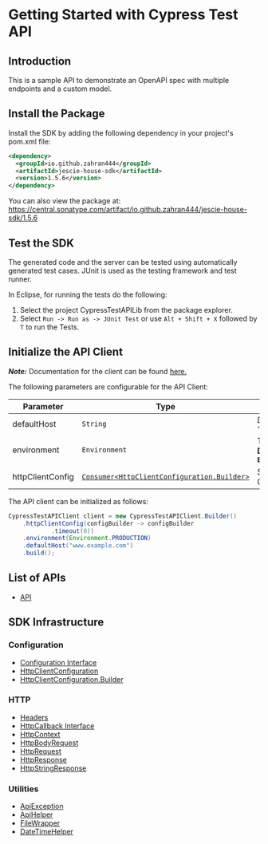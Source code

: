 
# Getting Started with Cypress Test API

## Introduction

This is a sample API to demonstrate an OpenAPI spec with multiple endpoints and a custom model.

## Install the Package

Install the SDK by adding the following dependency in your project's pom.xml file:

```xml
<dependency>
  <groupId>io.github.zahran444</groupId>
  <artifactId>jescie-house-sdk</artifactId>
  <version>1.5.6</version>
</dependency>
```

You can also view the package at:
https://central.sonatype.com/artifact/io.github.zahran444/jescie-house-sdk/1.5.6

## Test the SDK

The generated code and the server can be tested using automatically generated test cases.
JUnit is used as the testing framework and test runner.

In Eclipse, for running the tests do the following:

1. Select the project CypressTestAPILib from the package explorer.
2. Select `Run -> Run as -> JUnit Test` or use `Alt + Shift + X` followed by `T` to run the Tests.

## Initialize the API Client

**_Note:_** Documentation for the client can be found [here.](https://www.github.com/ZahraN444/jescie-house-java-sdk/tree/1.5.6/doc/client.md)

The following parameters are configurable for the API Client:

| Parameter | Type | Description |
|  --- | --- | --- |
| defaultHost | `String` | *Default*: `"www.example.com"` |
| environment | `Environment` | The API environment. <br> **Default: `Environment.PRODUCTION`** |
| httpClientConfig | [`Consumer<HttpClientConfiguration.Builder>`](https://www.github.com/ZahraN444/jescie-house-java-sdk/tree/1.5.6/doc/http-client-configuration-builder.md) | Set up Http Client Configuration instance. |

The API client can be initialized as follows:

```java
CypressTestAPIClient client = new CypressTestAPIClient.Builder()
    .httpClientConfig(configBuilder -> configBuilder
            .timeout(0))
    .environment(Environment.PRODUCTION)
    .defaultHost("www.example.com")
    .build();
```

## List of APIs

* [API](https://www.github.com/ZahraN444/jescie-house-java-sdk/tree/1.5.6/doc/controllers/api.md)

## SDK Infrastructure

### Configuration

* [Configuration Interface](https://www.github.com/ZahraN444/jescie-house-java-sdk/tree/1.5.6/doc/configuration-interface.md)
* [HttpClientConfiguration](https://www.github.com/ZahraN444/jescie-house-java-sdk/tree/1.5.6/doc/http-client-configuration.md)
* [HttpClientConfiguration.Builder](https://www.github.com/ZahraN444/jescie-house-java-sdk/tree/1.5.6/doc/http-client-configuration-builder.md)

### HTTP

* [Headers](https://www.github.com/ZahraN444/jescie-house-java-sdk/tree/1.5.6/doc/headers.md)
* [HttpCallback Interface](https://www.github.com/ZahraN444/jescie-house-java-sdk/tree/1.5.6/doc/http-callback-interface.md)
* [HttpContext](https://www.github.com/ZahraN444/jescie-house-java-sdk/tree/1.5.6/doc/http-context.md)
* [HttpBodyRequest](https://www.github.com/ZahraN444/jescie-house-java-sdk/tree/1.5.6/doc/http-body-request.md)
* [HttpRequest](https://www.github.com/ZahraN444/jescie-house-java-sdk/tree/1.5.6/doc/http-request.md)
* [HttpResponse](https://www.github.com/ZahraN444/jescie-house-java-sdk/tree/1.5.6/doc/http-response.md)
* [HttpStringResponse](https://www.github.com/ZahraN444/jescie-house-java-sdk/tree/1.5.6/doc/http-string-response.md)

### Utilities

* [ApiException](https://www.github.com/ZahraN444/jescie-house-java-sdk/tree/1.5.6/doc/api-exception.md)
* [ApiHelper](https://www.github.com/ZahraN444/jescie-house-java-sdk/tree/1.5.6/doc/api-helper.md)
* [FileWrapper](https://www.github.com/ZahraN444/jescie-house-java-sdk/tree/1.5.6/doc/file-wrapper.md)
* [DateTimeHelper](https://www.github.com/ZahraN444/jescie-house-java-sdk/tree/1.5.6/doc/date-time-helper.md)

